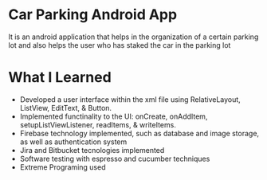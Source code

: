# Car Parking Android App

It is an android application that helps in the organization of a certain parking lot and also helps the user who has staked the car in the parking lot

# What I Learned

* Developed a user interface within the xml file using RelativeLayout, ListView, EditText, & Button.
* Implemented functinality to the UI: onCreate, onAddItem, setupListViewListener, readItems, & writeItems.
* Firebase technology implemented, such as database and image storage, as well as authentication system
* Jira and Bitbucket tecnologies implemented
* Software testing with espresso and cucumber techniques
* Extreme Programing used
